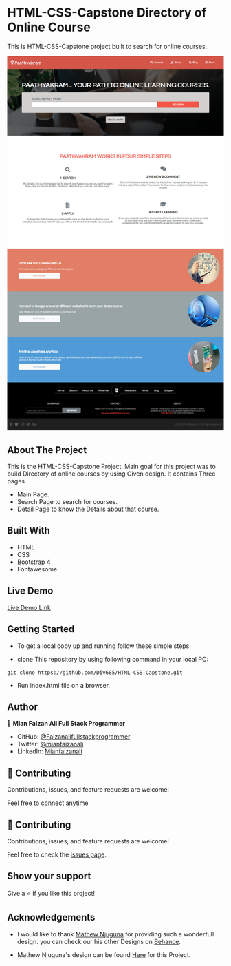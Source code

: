 # HTML-CSS-Capstone Directory of Online Course

This is HTML-CSS-Capstone project built to search for online courses.

![screenshot](./assets/img/screencapture.png)

## About The Project

This is the HTML-CSS-Capstone Project. Main goal for this project was to build Directory of online courses by using Given design.
It contains Three pages

- Main Page.
- Search Page to search for courses.
- Detail Page to know the Details about that course.

## Built With

- HTML
- CSS
- Bootstrap 4
- Fontawesome

## Live Demo

[Live Demo Link](https://awesome-jang-809c28.netlify.app/index.html)

## Getting Started

- To get a local copy up and running follow these simple steps.

- clone This repository by using following command in your local PC:

```
git clone https://github.com/Div685/HTML-CSS-Capstone.git

```
- Run index.html file on a browser.


## Author

👤 **Mian Faizan Ali Full Stack Programmer**

- GitHub: [@Faizanalifullstackprogrammer](https://github.com/Faizanalifullstackprogrammer)
- Twitter: [@mianfaizanali](https://twitter.com/mianfaizanali)
- LinkedIn: [Mianfaizanali](https://pk.linkedin.com/in/mianfaizanali)


## 🤝 Contributing

Contributions, issues, and feature requests are welcome!

Feel free to connect anytime



## 🤝 Contributing

Contributions, issues, and feature requests are welcome!

Feel free to check the [issues page](https://github.com/Div685/HTML-CSS-Capstone/issues).

## Show your support

Give a ⭐️ if you like this project!

## Acknowledgements

- I would like to thank [Mathew Njuguna](https://www.behance.net/mathewnjuguna) for providing such a wonderfull design. you can check our his other Designs on [Behance](https://www.behance.net/mathewnjuguna).

- Mathew Njuguna's design can be found [Here](https://www.behance.net/gallery/25563385/PatashuleKE) for this Project.
